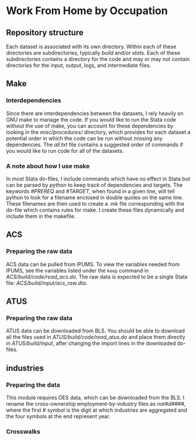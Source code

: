 # Work From Home by Occupation

## Repository structure
Each dataset is associated with its own directory.
Within each of these directories are subdirectories, typically
*build* and/or *stats*. Each of these subdirectories contains
a directory for the code and may or may not contain
directories for the input, output, logs, and intermediate files.

## Make

### Interdependencies
Since there are interdependencies between the datasets, I rely heavily on GNU make to manage the code. If you would like to run the Stata code without the use of make, you can account for these dependencies by looking in the *misc/procedures/* directory, which provides for each dataset a potential order in which the code can be run without missing any dependencies. The *all.txt* file contains a suggested order of commands if you would like to run code for all of the datasets.

### A note about how I use make
In most Stata do-files, I include commands which have no effect in Stata but can be parsed by python to keep track of dependencies and targets. The keywords *#PREREQ* and *#TARGET*,
when found in a given line, will tell python to look for a filename enclosed in double quotes on the same line. These filenames are then used to create a .mk file corresponding with the do-file which contains rules for make. I create these files dynamically and include them in the makefile.

## ACS

### Preparing the raw data
ACS data can be pulled from IPUMS. To view the variables needed from IPUMS,
see the variables listed under the `keep` command in *ACS/build/code/read_acs.do*.
The raw data is expected to be a single Stata file: *ACS/build/input/acs_raw.dta*.

## ATUS

### Preparing the raw data
ATUS data can be downloaded from BLS. You should be able to download all the files used
in *ATUS/build/code/read_atus.do* and place them directly in *ATUS/build/input*, after
changing the import lines in the downloaded do-files.

## industries

### Preparing the data
This module requires OES data, which can be downloaded from the BLS. I rename the cross-ownership employment-by-industry files as *nat#d####*, where the first
\# symbol is the digit at which industries are aggregated and the four symbols
at the end represent year.

### Crosswalks

